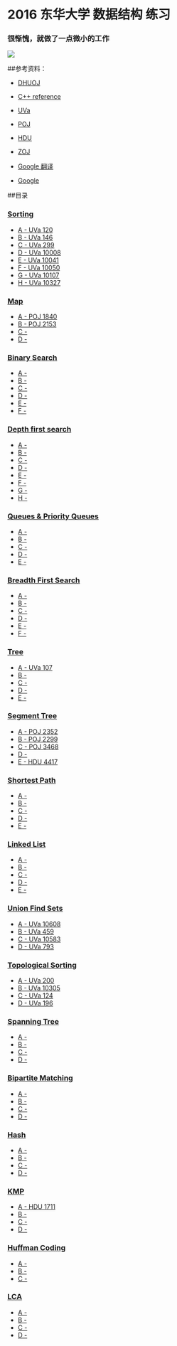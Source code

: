 # 2016 东华大学 数据结构 练习

### 很惭愧，就做了一点微小的工作

![](http://github-10067061.file.myqcloud.com/huaji.jpg)

##参考资料：

* [DHUOJ](http://acm.dhu.edu.cn/)

* [C++ reference](http://www.cplusplus.com/reference/)

* [UVa](https://uva.onlinejudge.org/)

* [POJ](http://poj.org/problemlist)

* [HDU](http://acm.hdu.edu.cn/)

* [ZOJ](http://acm.zju.edu.cn/onlinejudge/)

* [Google 翻译](https://translate.google.com/)

* [Google](https://www.google.com/)

##目录
### [Sorting](https://github.com/HMBSbige/2016-DHU-data-structure/tree/master/Sorting)
* [A - UVa 120](https://github.com/HMBSbige/2016-DHU-data-structure/blob/master/Sorting/UVA%20120.cpp)
* [B - UVa 146](https://github.com/HMBSbige/2016-DHU-data-structure/blob/master/Sorting/UVa%20146.cpp)
* [C - UVa 299](https://github.com/HMBSbige/2016-DHU-data-structure/blob/master/Sorting/UVa%20299.cpp)
* [D - UVa 10008](https://github.com/HMBSbige/2016-DHU-data-structure/blob/master/Sorting/UVa%2010008.cpp)
* [E - UVa 10041](https://github.com/HMBSbige/2016-DHU-data-structure/blob/master/Sorting/UVa%2010041.cpp)
* [F - UVa 10050](https://github.com/HMBSbige/2016-DHU-data-structure/blob/master/Sorting/UVa%2010050.cpp)
* [G - UVa 10107](https://github.com/HMBSbige/2016-DHU-data-structure/blob/master/Sorting/UVa%2010107.cpp)
* [H - UVa 10327](https://github.com/HMBSbige/2016-DHU-data-structure/blob/master/Sorting/UVa%2010327.cpp)

### [Map](https://github.com/HMBSbige/2016-DHU-data-structure/tree/master/Map)
* [A - POJ 1840](https://github.com/HMBSbige/2016-DHU-data-structure/blob/master/Map/POJ%201840.cpp)
* [B - POJ 2153](https://github.com/HMBSbige/2016-DHU-data-structure/blob/master/Map/POJ%202153.cpp)
* [C -]()
* [D -]()

### [Binary Search](https://github.com/HMBSbige/2016-DHU-data-structure/tree/master/Binary-Search)
* [A -]()
* [B -]()
* [C -]()
* [D -]()
* [E -]()
* [F -]()

### [Depth first search](https://github.com/HMBSbige/2016-DHU-data-structure/tree/master/Depth-first-search)
* [A -]()
* [B -]()
* [C -]()
* [D -]()
* [E -]()
* [F -]()
* [G -]()
* [H -]()

### [Queues & Priority Queues](https://github.com/HMBSbige/2016-DHU-data-structure/tree/master/Queues-Priority-Queues)
* [A -]()
* [B -]()
* [C -]()
* [D -]()
* [E -]()

### [Breadth First Search](https://github.com/HMBSbige/2016-DHU-data-structure/tree/master/Breadth-First-Search)
* [A -]()
* [B -]()
* [C -]()
* [D -]()
* [E -]()
* [F -]()

### [Tree](https://github.com/HMBSbige/2016-DHU-data-structure/tree/master/Tree)
* [A - UVa 107](https://github.com/HMBSbige/2016-DHU-data-structure/blob/master/Tree/UVa%20%20107.cpp)
* [B -]()
* [C -]()
* [D -]()
* [E -]()

### [Segment Tree](https://github.com/HMBSbige/2016-DHU-data-structure/tree/master/Segment-Tree)
* [A - POJ 2352](https://github.com/HMBSbige/2016-DHU-data-structure/blob/master/Segment-Tree/POJ%202352.cpp)
* [B - POJ 2299](https://github.com/HMBSbige/2016-DHU-data-structure/blob/master/Segment-Tree/POJ%202299.cpp)
* [C - POJ 3468](https://github.com/HMBSbige/2016-DHU-data-structure/blob/master/Segment-Tree/POJ%203468.cpp)
* [D -]()
* [E - HDU 4417](https://github.com/HMBSbige/2016-DHU-data-structure/blob/master/Segment-Tree/HDU%204417.cpp)

### [Shortest Path](https://github.com/HMBSbige/2016-DHU-data-structure/tree/master/Shortest-Path)
* [A -]()
* [B -]()
* [C -]()
* [D -]()
* [E -]()

### [Linked List](https://github.com/HMBSbige/2016-DHU-data-structure/tree/master/Linked-List)
* [A -]()
* [B -]()
* [C -]()
* [D -]()
* [E -]()

### [Union Find Sets](https://github.com/HMBSbige/2016-DHU-data-structure/tree/master/Union-Find)
* [A - UVa 10608](https://github.com/HMBSbige/2016-DHU-data-structure/blob/master/Union-Find/UVa%2010608.cpp)
* [B - UVa 459](https://github.com/HMBSbige/2016-DHU-data-structure/blob/master/Union-Find/UVa%20459.cpp)
* [C - UVa 10583](https://github.com/HMBSbige/2016-DHU-data-structure/blob/master/Union-Find/UVa%2010583.cpp)
* [D - UVa 793](https://github.com/HMBSbige/2016-DHU-data-structure/blob/master/Union-Find/UVa%20793.cpp)

### [Topological Sorting](https://github.com/HMBSbige/2016-DHU-data-structure/tree/master/Topological-Sorting)
* [A - UVa 200](https://github.com/HMBSbige/2016-DHU-data-structure/blob/master/Topological-Sorting/UVa%20200.cpp)
* [B - UVa 10305](https://github.com/HMBSbige/2016-DHU-data-structure/blob/master/Topological-Sorting/UVa%2010305.cpp)
* [C - UVa 124](https://github.com/HMBSbige/2016-DHU-data-structure/blob/master/Topological-Sorting/UVa%20124.cpp)
* [D - UVa 196](https://github.com/HMBSbige/2016-DHU-data-structure/blob/master/Topological-Sorting/UVa%20196.cpp)

### [Spanning Tree](https://github.com/HMBSbige/2016-DHU-data-structure/tree/master/Spanning-Tree)
* [A -]()
* [B -]()
* [C -]()
* [D -]()

### [Bipartite Matching](https://github.com/HMBSbige/2016-DHU-data-structure/tree/master/Bipartite-Matching)
* [A -]()
* [B -]()
* [C -]()
* [D -]()

### [Hash](https://github.com/HMBSbige/2016-DHU-data-structure/tree/master/Hash)
* [A -]()
* [B -]()
* [C -]()
* [D -]()

### [KMP](https://github.com/HMBSbige/2016-DHU-data-structure/tree/master/KMP)
* [A - HDU 1711](https://github.com/HMBSbige/2016-DHU-data-structure/blob/master/KMP/HDU%201711.cpp)
* [B -]()
* [C -]()
* [D -]()

### [Huffman Coding](https://github.com/HMBSbige/2016-DHU-data-structure/tree/master/Huffman-Coding)
* [A -]()
* [B -]()
* [C -]()

### [LCA](https://github.com/HMBSbige/2016-DHU-data-structure/tree/master/LCA)
* [A -]()
* [B -]()
* [C -]()
* [D -]()
